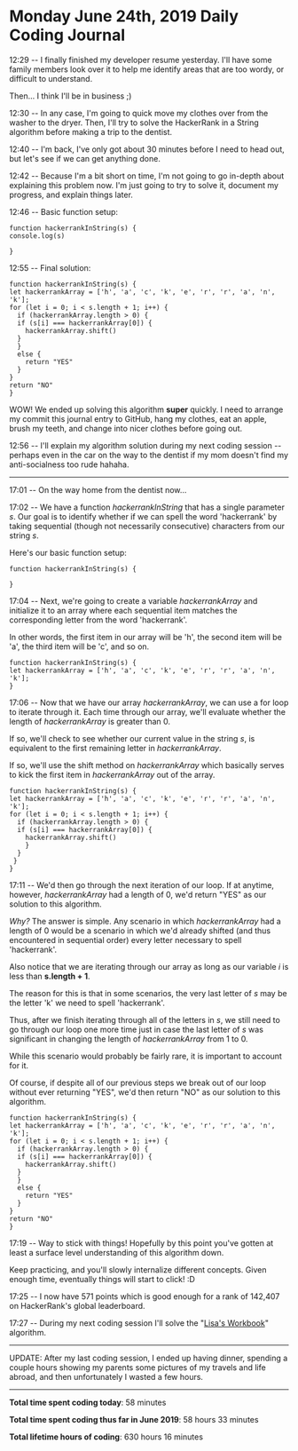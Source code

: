 # Monday June 24th, 2019 Daily Coding Journal

12:29 -- I finally finished my developer resume yesterday. I'll have some family members look over it to help me identify areas that are too wordy, or difficult to understand.

Then... I think I'll be in business ;)

12:30 -- In any case, I'm going to quick move my clothes over from the washer to the dryer. Then, I'll try to solve the HackerRank in a String algorithm before making a trip to the dentist.

12:40 -- I'm back, I've only got about 30 minutes before I need to head out, but let's see if we can get anything done.

12:42 -- Because I'm a bit short on time, I'm not going to go in-depth about explaining this problem now. I'm just going to try to solve it, document my progress, and explain things later.

12:46 -- Basic function setup:
```
function hackerrankInString(s) {
console.log(s)

}
```
12:55 -- Final solution:
```
function hackerrankInString(s) {
let hackerrankArray = ['h', 'a', 'c', 'k', 'e', 'r', 'r', 'a', 'n', 'k'];
for (let i = 0; i < s.length + 1; i++) {
  if (hackerrankArray.length > 0) {
  if (s[i] === hackerrankArray[0]) {
    hackerrankArray.shift()
  }
  }
  else {
    return "YES"
  }
}
return "NO"
}
```
WOW! We ended up solving this algorithm **super** quickly. I need to arrange my commit this journal entry to GitHub, hang my clothes, eat an apple, brush my teeth, and change into nicer clothes before going out.

12:56 -- I'll explain my algorithm solution during my next coding session -- perhaps even in the car on the way to the dentist if my mom doesn't find my anti-socialness too rude hahaha.
___
17:01 -- On the way home from the dentist now...

17:02 -- We have a function *hackerrankInString* that has a single parameter *s*. Our goal is to identify whether if we can spell the word 'hackerrank' by taking sequential (though not necessarily consecutive) characters from our string *s*.

Here's our basic function setup:
```
function hackerrankInString(s) {
 
}
```
17:04 -- Next, we're going to create a variable *hackerrankArray* and initialize it to an array where each sequential item matches the corresponding letter from the word 'hackerrank'.

In other words, the first item in our array will be 'h', the second item will be 'a', the third item will be 'c', and so on.
```
function hackerrankInString(s) {
let hackerrankArray = ['h', 'a', 'c', 'k', 'e', 'r', 'r', 'a', 'n', 'k'];
}
```
17:06 -- Now that we have our array *hackerrankArray*, we can use a for loop to iterate through it. Each time through our array, we'll evaluate whether the length of *hackerrankArray* is greater than 0.

If so, we'll check to see whether our current value in the string *s*, is equivalent to the first remaining letter in *hackerrankArray*.

If so, we'll use the shift method on *hackerrankArray* which basically serves to kick the first item in *hackerrankArray* out of the array.
```
function hackerrankInString(s) {
let hackerrankArray = ['h', 'a', 'c', 'k', 'e', 'r', 'r', 'a', 'n', 'k'];
for (let i = 0; i < s.length + 1; i++) {
  if (hackerrankArray.length > 0) {
  if (s[i] === hackerrankArray[0]) {
    hackerrankArray.shift()
    }
  }
 }
}
```
17:11 -- We'd then go through the next iteration of our loop. If at anytime, however, *hackerrankArray* had a length of 0, we'd return "YES" as our solution to this algorithm.

*Why?* The answer is simple. Any scenario in which *hackerrankArray* had a length of 0 would be a scenario in which we'd already shifted (and thus encountered in sequential order) every letter necessary to spell 'hackerrank'.

Also notice that we are iterating through our array as long as our variable *i* is less than **s.length + 1**.

The reason for this is that in some scenarios, the very last letter of *s* may be the letter 'k' we need to spell 'hackerrank'.

Thus, after we finish iterating through all of the letters in *s*, we still need to go through our loop one more time just in case the last letter of *s* was significant in changing the length of *hackerrankArray* from 1 to 0.

While this scenario would probably be fairly rare, it is important to account for it.

Of course, if despite all of our previous steps we break out of our loop without ever returning "YES", we'd then return "NO" as our solution to this algorithm.
```
function hackerrankInString(s) {
let hackerrankArray = ['h', 'a', 'c', 'k', 'e', 'r', 'r', 'a', 'n', 'k'];
for (let i = 0; i < s.length + 1; i++) {
  if (hackerrankArray.length > 0) {
  if (s[i] === hackerrankArray[0]) {
    hackerrankArray.shift()
  }
  }
  else {
    return "YES"
  }
}
return "NO"
}
```
17:19 -- Way to stick with things! Hopefully by this point you've gotten at least a surface level understanding of this algorithm down.

Keep practicing, and you'll slowly internalize different concepts. Given enough time, eventually things will start to click! :D

17:25 -- I now have 571 points which is good enough for a rank of 142,407 on HackerRank's global leaderboard.

17:27 -- During my next coding session I'll solve the "[Lisa's Workbook](https://www.hackerrank.com/challenges/lisa-workbook/problem)" algorithm.
___
UPDATE: After my last coding session, I ended up having dinner, spending a couple hours showing my parents some pictures of my travels and life abroad, and then unfortunately I wasted a few hours.


___
**Total time spent coding today**: 58 minutes

**Total time spent coding thus far in June 2019**: 58 hours 33 minutes

**Total lifetime hours of coding**: 630 hours 16 minutes